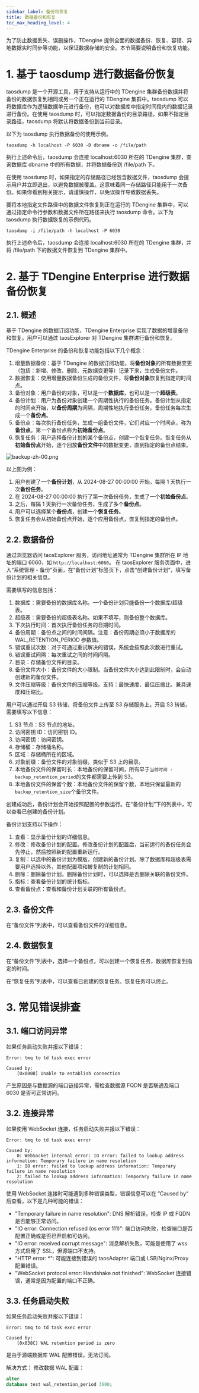 ```yaml
---
sidebar_label: 备份和恢复
title: 数据备份和恢复
toc_max_heading_level: 4
---
```


为了防止数据丢失、误删操作，TDengine 提供全面的数据备份、恢复、容错、异地数据实时同步等功能，以保证数据存储的安全。本节简要说明备份和恢复功能。

# 1. 基于 taosdump 进行数据备份恢复

taosdump 是一个开源工具，用于支持从运行中的 TDengine 集群备份数据并将备份的数据恢复到相同或另一个正在运行的 TDengine 集群中。taosdump 可以将数据库作为逻辑数据单元进行备份，也可以对数据库中指定时间段内的数据记录进行备份。在使用 taosdump 时，可以指定数据备份的目录路径。如果不指定目录路径，taosdump 将默认将数据备份到当前目录。

以下为 taosdump 执行数据备份的使用示例。

```shell
taosdump -h localhost -P 6030 -D dbname -o /file/path
```

执行上述命令后，taosdump 会连接 localhost:6030 所在的 TDengine 集群，查询数据库 dbname 中的所有数据，并将数据备份到 /file/path 下。

在使用 taosdump 时，如果指定的存储路径已经包含数据文件，taosdump 会提示用户并立即退出，以避免数据被覆盖。这意味着同一存储路径只能用于一次备份。如果你看到相关提示，请谨慎操作，以免误操作导致数据丢失。

要将本地指定文件路径中的数据文件恢复到正在运行的 TDengine 集群中，可以通过指定命令行参数和数据文件所在路径来执行 taosdump 命令。以下为 taosdump 执行数据恢复的示例代码。

```shell
taosdump -i /file/path -h localhost -P 6030
```

执行上述命令后，taosdump 会连接 localhost:6030 所在的 TDengine 集群，并将 /file/path 下的数据文件恢复到 TDengine 集群中。

# 2. 基于 TDengine Enterprise 进行数据备份恢复

## 2.1. 概述

基于 TDengine 的数据订阅功能，TDengine Enterprise 实现了数据的增量备份和恢复。用户可以通过 taosExplorer 对 TDengine
集群进行备份和恢复。

TDengine Enterprise 的备份和恢复功能包括以下几个概念：

1. 增量数据备份：基于 TDengine 的数据订阅功能，将**备份对象**的所有数据变更（包括：新增、修改、删除、元数据变更等）记录下来，生成备份文件。
2. 数据恢复：使用增量数据备份生成的备份文件，将**备份对象**恢复到指定的时间点。
3. 备份对象：用户备份的对象，可以是一个**数据库**，也可以是一个**超级表**。
4. 备份计划：用户为备份对象创建一个周期性执行的备份任务。备份计划从指定的时间点开始，以**备份周期**为间隔，周期性地执行备份任务。备份任务每次生成一个**备份点**。
5. 备份点：每次执行备份任务，生成一组备份文件，它们对应一个时间点，称为**备份点**。第一个备份点称为**初始备份点**。
6. 恢复任务：用户选择备份计划的某个备份点，创建一个恢复任务。恢复任务从**初始备份点**开始，逐个回放**备份文件**中的数据变更，直到指定的备份点结束。

![backup-zh-00.png](./pic/backup-00-concept.png "数据备份和恢复")

以上图为例：

1. 用户创建了一个**备份计划**，从 2024-08-27 00:00:00 开始，每隔 1 天执行一次**备份任务**。
2. 在 2024-08-27 00:00:00 执行了第一次备份任务，生成了一个**初始备份点**。
3. 之后，每隔 1 天执行一次备份任务，生成了多个**备份点**。
4. 用户可以选择某个**备份点**，创建一个**恢复任务**。
5. 恢复任务会从初始备份点开始，逐个应用备份点，恢复到指定的备份点。

## 2.2. 数据备份

通过浏览器访问 taosExplorer 服务，访问地址通常为 TDengine 集群所在 IP 地址的端口 6060，如 `http://localhost:6060`。 在
taosExplorer 服务页面中，进入“系统管理 - 备份”页面，在“备份计划”标签页下，点击“创建备份计划”，填写备份计划的相关信息。

需要填写的信息包括：

1. 数据库：需要备份的数据库名称。一个备份计划只能备份一个数据库/超级表。
2. 超级表：需要备份的超级表名称。如果不填写，则备份整个数据库。
3. 下次执行时间：首次执行备份任务的日期时间。
4. 备份周期：备份点之间的时间间隔。注意：备份周期必须小于数据库的 WAL_RETENTION_PERIOD 参数值。
5. 错误重试次数：对于可通过重试解决的错误，系统会按照此次数进行重试。
6. 错误重试间隔：每次重试之间的时间间隔。
7. 目录：存储备份文件的目录。
8. 备份文件大小：备份文件的大小限制。当备份文件大小达到此限制时，会自动创建新的备份文件。
9. 文件压缩等级：备份文件的压缩等级。支持：最快速度、最佳压缩比、兼具速度和压缩比。

用户可以通过开启 S3 转储，将备份文件上传至 S3 存储服务上。开启 S3 转储，需要填写以下信息：

1. S3 节点：S3 节点的地址。
2. 访问密钥 ID：访问密钥 ID。
3. 访问密钥：访问密钥。
4. 存储桶：存储桶名称。
5. 区域：存储桶所在的区域。
6. 对象前缀：备份文件的对象前缀，类似于 S3 上的目录。
7. 本地备份文件的保留时长：本地备份的保留时间，所有早于`当前时间 - backup_retention_period`的文件都需要上传到 S3。
8. 本地备份文件的保留个数：本地备份文件的保留个数，本地只保留最新的`backup_retention_size`个备份文件。

创建成功后，备份计划会开始按照配置的参数运行。在“备份计划”下的列表中，可以查看已创建的备份计划。

备份计划支持以下操作：

1. 查看：显示备份计划的详细信息。
2. 修改：修改备份计划的配置。修改备份计划的配置后，当前运行的备份任务会先停止，然后按照新的配置重新运行。
3. 复制：以选中的备份计划为模版，创建新的备份计划。除了数据库和超级表需要用户选择以外，其他配置项和被复制的计划相同。
4. 删除：删除备份计划。删除备份计划时，可以选择是否删除关联的备份文件。
5. 指标：查看备份计划的统计指标。
6. 查看备份点：查看和备份计划关联的所有备份点。

## 2.3. 备份文件

在“备份文件”列表中，可以查看备份文件的详细信息。

## 2.4. 数据恢复

在“备份文件”列表中，选择一个备份点，可以创建一个恢复任务，数据库恢复到指定的时间。

在“恢复任务”列表中，可以查看已创建的恢复任务。恢复任务可以终止。

# 3. 常见错误排查

## 3.1. 端口访问异常

如果任务启动失败并报以下错误：

```text
Error: tmq to td task exec error

Caused by:
    [0x000B] Unable to establish connection
```

产生原因是与数据源的端口链接异常，需检查数据源 FQDN 是否联通及端口 6030 是否可正常访问。

## 3.2. 连接异常

如果使用 WebSocket 连接，任务启动失败并报以下错误：

```text
Error: tmq to td task exec error

Caused by:
    0: WebSocket internal error: IO error: failed to lookup address information: Temporary failure in name resolution
    1: IO error: failed to lookup address information: Temporary failure in name resolution
    2: failed to lookup address information: Temporary failure in name resolution
```

使用 WebSocket 连接时可能遇到多种错误类型，错误信息可以在 ”Caused by“ 后查看，以下是几种可能的错误：

- "Temporary failure in name resolution": DNS 解析错误，检查 IP 或 FQDN 是否能够正常访问。
- "IO error: Connection refused (os error 111)": 端口访问失败，检查端口是否配置正确或是否已开启和可访问。
- "IO error: received corrupt message": 消息解析失败，可能是使用了 wss 方式启用了 SSL，但源端口不支持。
- "HTTP error: *": 可能连接到错误的 taosAdapter 端口或 LSB/Nginx/Proxy 配置错误。
- "WebSocket protocol error: Handshake not finished": WebSocket 连接错误，通常是因为配置的端口不正确。

## 3.3. 任务启动失败

如果任务启动失败并报以下错误：

```text
Error: tmq to td task exec error

Caused by:
    [0x038C] WAL retention period is zero
```

是由于源端数据库 WAL 配置错误，无法订阅。

解决方式：
修改数据 WAL 配置：

```sql
alter
database test wal_retention_period 3600;
```
